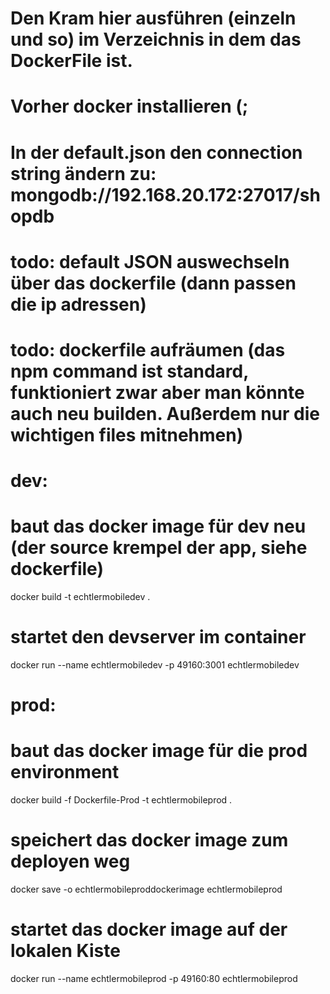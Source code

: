 # Den Kram hier ausführen (einzeln und so) im Verzeichnis in dem das DockerFile ist.
# Vorher docker installieren (;
# In der default.json den connection string ändern zu: mongodb://192.168.20.172:27017/shopdb
# todo: default JSON auswechseln über das dockerfile (dann passen die ip adressen) 
# todo: dockerfile aufräumen (das npm command ist standard, funktioniert zwar aber man könnte auch neu builden. Außerdem nur die wichtigen files mitnehmen)

# dev:
# baut das docker image für dev neu (der source krempel der app, siehe dockerfile)
docker build -t echtlermobiledev .
# startet den devserver im container
docker run --name echtlermobiledev -p 49160:3001 echtlermobiledev
# prod:
# baut das docker image für die prod environment
docker build -f Dockerfile-Prod -t echtlermobileprod .
# speichert das docker image zum deployen weg
docker save -o echtlermobileproddockerimage echtlermobileprod
# startet das docker image auf der lokalen Kiste
docker run --name echtlermobileprod -p 49160:80 echtlermobileprod